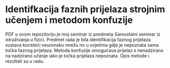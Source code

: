 # Identifkacija faznih prijelaza strojnim učenjem i metodom konfuzije

PDF u ovom repozitoriju je moj seminar iz predmeta Samostalni seminar iz istraživanja u fizici.
Predmet rada je bila identifikacija faznog prijelaza sustava koristeći neuronsku mrežu no u uvjetima gdje je nepoznata sama točka faznog prijelaza.
Metoda konfuzije omogućava prijelaz s nenadzirano na nadzirano učenje iako je točka prijelaza nepoznata.
Opis metode i rezultati su u radu.

